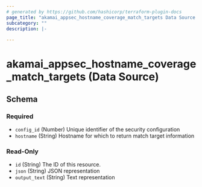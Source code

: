 ```yaml
---
# generated by https://github.com/hashicorp/terraform-plugin-docs
page_title: "akamai_appsec_hostname_coverage_match_targets Data Source - terraform-provider-akamai"
subcategory: ""
description: |-
  
---
```


# akamai_appsec_hostname_coverage_match_targets (Data Source)





<!-- schema generated by tfplugindocs -->
## Schema

### Required

- `config_id` (Number) Unique identifier of the security configuration
- `hostname` (String) Hostname for which to return match target information

### Read-Only

- `id` (String) The ID of this resource.
- `json` (String) JSON representation
- `output_text` (String) Text representation
